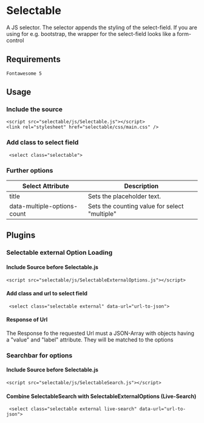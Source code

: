 # Selectable
A JS selector.
The selector appends the styling of the select-field. If you are using for e.g. bootstrap, the wrapper for the select-field looks like a form-control

## Requirements
```
Fontawesome 5
```

## Usage
### Include the source
```
<script src="selectable/js/Selectable.js"></script>
<link rel="stylesheet" href="selectable/css/main.css" />
```
### Add class to select field
```
 <select class="selectable">
```

### Further options
Select Attribute | Description
---------------- | -----------
title | Sets the placeholder text.
data-multiple-options-count | Sets the counting value for select "multiple"

## Plugins
### Selectable external Option Loading
#### Include Source before Selectable.js
```
<script src="selectable/js/SelectableExternalOptions.js"></script>
```
#### Add class and url to select field
```
 <select class="selectable external" data-url="url-to-json">
```

#### Response of Url
The Response fo the requested Url must a JSON-Array with objects having a "value" and "label" attribute. They will be matched to the options
### Searchbar for options
#### Include Source before Selectable.js
```
<script src="selectable/js/SelectableSearch.js"></script>
```
#### Combine SelectableSearch with SelectableExternalOptions (Live-Search)
```
 <select class="selectable external live-search" data-url="url-to-json">
```
